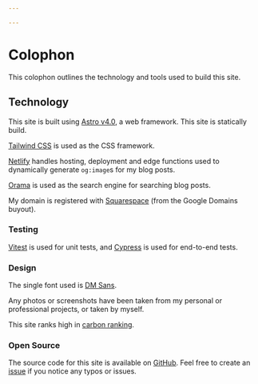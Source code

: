 ```yaml
---

---
```


# Colophon

This colophon outlines the technology and tools used to build this site.

## Technology 

This site is built using [Astro v4.0](https://astro.build), a web framework. This site is statically build.

[Tailwind CSS](https://tailwindcss.com/) is used as the CSS framework.

[Netlify](https://www.netlify.com/) handles hosting, deployment and edge functions used to dynamically generate `og:image`s for my blog posts.

[Orama](https://www.oramasearch.com/) is used as the search engine for searching blog posts.

My domain is registered with [Squarespace](https://domains.squarespace.com/) (from the Google Domains buyout).

### Testing
[Vitest](https://vitest.dev/) is used for unit tests, and [Cypress](https://www.cypress.io/) is used for end-to-end tests.

### Design 
The single font used is [DM Sans](https://fonts.google.com/specimen/DM+Sans).

Any photos or screenshots have been taken from my personal or professional projects, or taken by myself.

This site ranks high in [carbon ranking](https://www.websitecarbon.com/website/alexnguyen-co-nz/).

### Open Source
The source code for this site is available on [GitHub](https://github.com/alexnguyennz/alexnguyen.co.nz/). Feel free to create an [issue](https://github.com/alexnguyennz/alexnguyen.co.nz/issues) if you notice any typos or issues.
